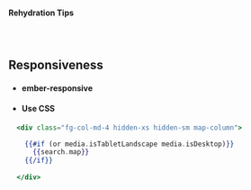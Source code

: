 #### Rehydration Tips
### &nbsp;

## Responsiveness

- #### ember-responsive
- #### Use CSS

```hbs
  <div class="fg-col-md-4 hidden-xs hidden-sm map-column">

    {{#if (or media.isTabletLandscape media.isDesktop)}}
      {{search.map}}
    {{/if}}
    
  </div>
```
